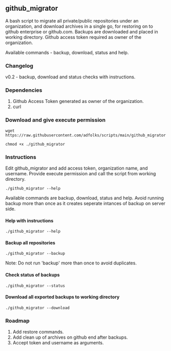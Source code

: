 ## github_migrator
A bash script to migrate all private/public repositories under an organization, and download archives in a single go, for restoring on to github enterprise or github.com.
Backups are downloaded and placed in working directory. Github access token required as owner of the organization.

Available commands - backup, download, status and help.

### Changelog
v0.2 - backup, download and status checks with instructions.

### Dependencies
1. Github Access Token generated as owner of the organization.
2. curl

### Download and give execute permission
`wget https://raw.githubusercontent.com/adfolks/scripts/main/github_migrator`

`chmod +x ./github_migrator`

### Instructions

Edit github_migrator and add access token, organization name, and username. Provide execute permission and call the script from working directory.

`./github_migrator --help`

Available commands are backup, download, status and help. Avoid running backup more than once as it creates seperate intances of backup on server side.

#### Help with instructions

`./github_migrator --help`

#### Backup all repositories 
`./github_migrator --backup`

Note: Do not run 'backup' more than once to avoid duplicates.

#### Check status of backups
`./github_migrator --status`

#### Download all exported backups to working directory
`./github_migrator --download`

### Roadmap
1. Add restore commands.
2. Add clean up of archives on github end after backups.
3. Accept token and username as arguments.
